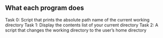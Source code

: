 ## What each program does
Task 0: Script that prints the absolute path name of the current working directory
Task 1: Display the contents list of your current directory
Task 2: A script that changes the working directory to the user’s home directory
